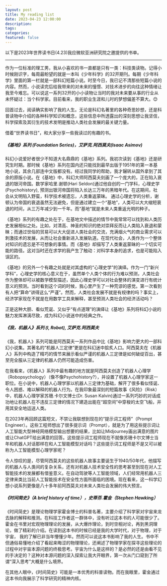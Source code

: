 ```yaml
---
layout: post
title: My reading list
date: 2023-04-23 12:00:00
description: 
tags: 
categories: 
featured: false
---
```


以下是2023年世界读书日(4.23)我应微软亚洲研究院之邀提供的书单。

<hr>

作为一位标准的理工男，我从小喜欢的书一直都是只有一类：科技类读物。记得小时候刚识字，每周最盼望的就是一本叫《少年科学》的32开期刊。每期《少年科学》里面的第一栏就是一部科幻短篇小说。时至今日，我已记不清那些短篇小说的内容。然而，小说读完后给我带来的对未来的憧憬、对技术进步的向往这种情绪让我至今难忘。可以说这一系列32开的小小读物让当时的我对未来要从事的行业从未怀疑过：当个科学家。目前看来，我的职业生涯和儿时的梦想偏差不算大。😊

回首过去，阅读确实影响了我的人生。无论是科幻名著里的各种奇思妙想，还是科普读物中介绍的各种科学知识和概念，这些信息中所透露出的深刻思想让我坚信，科学探索及其衍生的技术发明是推动人类社会发展的最关键力量。

借着“世界读书日”，和大家分享一些我读过的有趣的书。

##### **《基地》系列** (Foundation Series)，艾萨克.阿西莫夫(Isaac Asimov)
    
科幻小说爱好者很少不知道大名鼎鼎的《基地》系列。我初次读到《基地》还是研究生时期。那时候《基地》系列在国内还只能找到最早出版于1951年的第一本基地小说，其余几部连中文版都没有。经过我同学的帮助，我才辗转从国外拿到了其余的原版小说。在《基地》中，科幻大师阿西莫夫刻画了一个庞大的，正在陷入衰退的银河帝国。数学家哈里.谢顿(Hari Seldon)通过他自创的一门学科，心理史学(Psychohistory), 预测出银河帝国将陷入长达三万年的黑暗年代。在这期间，社会从文明陷入野蛮，科学技术被遗忘，人类重返蒙昧。 通过心理史学的分析，谢顿认为帝国的衰退虽然无法避免，但是通过建立一个“基地”，人类可以大大缩短衰退的时间，从三万年减少到一千年。而“基地“就是未来人类重返光明的种子。
   
   《基地》系列的有趣之处在于，在基地文中描述的情节中我常常可以找到和人类历史发展相似之处。比如，对清高、神圣的知识的绝对崇拜反而让人类陷入衰退和蒙昧；而通过世俗的贸易可以大大促进人类社会的交流，充满烟火气的商业需求可以刺激技术的发展，从而让社会重新进入发展轨道。在现代社会，人类作为一个整体对知识的遗忘是不可想象的事情。而《基地》却描写了人类重返蒙昧的一个切实可能的路径。这对当时还在求学的我产生了触动：对科学本身的追求，也是可能陷入误区的。

《基地》的另外一个有趣之处就是对其虚构的“心理史学”的演绎。作为一门“新兴学科”，心理史学的核心意义在于，虽然单个人类个体的行为难以预测，人类社会作为整体却可以被数学模型描述，因此心理史学可以对社会整体的演变进行有统计意义的预测。当时看到这个词的时候，我心里产生了一种荒谬的感觉。第一次看到有人把“算命”讲得这么“严谨”。然而，人类社会发展不就是有规律的吗？事实上，经济学家现在不就是在用数学工具来解释，甚至预测人类社会的经济活动吗？

正是这种大胆、看似荒诞、又似乎“有点道理”的演绎让《基地》系列将科幻小说的魅力发挥淋漓尽致，成为科幻小说迷中的经典之作。


##### **《我，机器人》系列** (I, Robot), 艾萨克.阿西莫夫

《我，机器人》系列可能是阿西莫夫一系列作品中比《基地》影响力更大的一部科幻小说集。其著名的“机器人三定律”更是在科幻迷中脍炙人口。阿西莫夫在《机器人》系列中构造了精巧的情节来展示看似严谨的机器人三定律是如何破绽百出，甚至完全服从三定律的机器人仍然可能造成伤害。

在我看来，《机器人》系列中最有趣的地方就是阿西莫夫创造了机器人心理学（Robopsychology）（像不像Psychohistory?），并设置了机器人心理学家这一职位。在小说中，机器人心理学家以机器人三定律为基础，解开了很多看似怪诞、令人困惑、难以解释的机器人行为。在我印象最深刻的短篇故事《风险》（Risk）中，机器人心理学家苏珊.卡尔文博士(Dr. Susan Kalvin)通过一系列巧妙的对话成功地让机器人在不违反三定律的情况下建造出能在“超空间”中穿梭的太空飞船，并用其安全地运送人类。
     
在2023年再回顾这篇短文，不禁让我联想到现在的“提示词工程师”（Prompt Engineer）。这些工程师想出了很多提示词（Prompt），就是为了用这些提示词让人工智能大型神经网络模型输出想要的结果，比如让Midjourney画出满意的图片或让ChatGPT给出满意的回答。这些提示词工程师现在不就像苏珊卡尔文博士当年和机器人对话那样在和人工智能模型对话吗？这些提示词工程师是不是又可以被称为人工智能模型心理学家呢？    
     
令人惊叹的是，尽管阿西莫夫的这些机器人故事主要诞生于1940/50年代，他描写的机器人与人类间的复杂关系，还有对机器人技术安全性的思考甚至到现在对人工智能技术的发展都有借鉴意义。在自动驾驶等人工智能领域，人们经常用机器人三定律来类比当前人工智能技术在安全性方面所面临的困境。现在看来，这一科学幻想小说系列更像是八十多年前阿西莫夫对未来人类社会发展的伟大预言。

##### **《时间简史》**（A brief history of time），史蒂芬.霍金（Stephen Hawking）

《时间简史》是理论物理学家霍金博士的科普名著，主要介绍了科学家对宇宙来龙去脉的解释和推测。在科技工作者这一群体中，没有听过这本书的人可能很少了。霍金在书里对宏观物理理论的发展，从大爆炸理论，到时空相对论，再到黑洞理论，做了精彩的介绍。在读到这本书的时候已经是我的大学时代，对于物理，对于宇宙， 我的了解已非当年懵懂少年。然而可以说这本书影响了我的人生。书中不但通俗易懂地介绍了看起来晦涩的物理理论，还阐述了物理学家在探寻这些理论的过程中对宇宙本源问题的终极思考。宇宙为什么是这样的？是必然的还是由看不见的手决定的？这种对本源问题的深入探索让我大开眼界，第一次从门口窥到了所谓“深入思考”大概是什么境界。

在其他人眼中，《时间简史》可能是一本优秀的科普读物。而在我眼里，霍金通过这本书向我展示了科学研究的精神内核。
